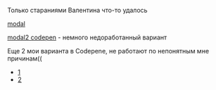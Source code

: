 Только стараниями Валентина что-то удалось

[modal](https://svitlanatsupryk-jul18.github.io/modal/index.html)

[modal2 codepen](https://codepen.io/svet1/pen/VBGrMM) - немного недоработанный вариант

Еще 2 мои  варианта в Codepene, не работают по непонятным мне причинам((
- [1](https://codepen.io/svet1/pen/xJarrR)
- [2](https://codepen.io/svet1/pen/OwoOOo)
